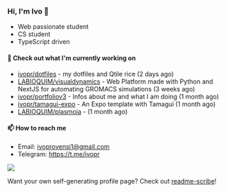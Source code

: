 ### Hi, I'm Ivo 👋

* Web passionate student
* CS student
* TypeScript driven

#### 👷 Check out what I'm currently working on

- [ivopr/dotfiles](https://github.com/ivopr/dotfiles) - my dotfiles and Qtile rice (2 days ago)
- [LABIOQUIM/visualdynamics](https://github.com/LABIOQUIM/visualdynamics) - Web Platform made with Python and NextJS for automating GROMACS simulations (3 weeks ago)
- [ivopr/portfoliov3](https://github.com/ivopr/portfoliov3) - Infos about me and what I am doing (1 month ago)
- [ivopr/tamagui-expo](https://github.com/ivopr/tamagui-expo) - An Expo template with Tamagui (1 month ago)
- [LABIOQUIM/plasmoia](https://github.com/LABIOQUIM/plasmoia) -  (1 month ago)

#### 📫 How to reach me

- Email: [ivoprovensi1@gmail.com](mailto://ivoprovensi1@gmail.com)
- Telegram: https://t.me/ivopr

![](https://github-readme-stats.vercel.app/api/top-langs/?username=ivopr&langs_count=10&layout=compact&theme=react&hide_border=true&bg_color=0D1117&title_color=5ce1e6&icon_color=5ce1e6)

Want your own self-generating profile page? Check out [readme-scribe](https://github.com/muesli/readme-scribe)!
